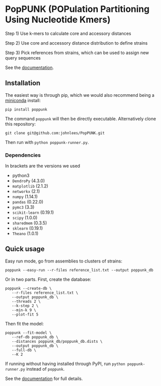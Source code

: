 # PopPUNK (POPulation Partitioning Using Nucleotide Kmers)

Step 1) Use k-mers to calculate core and accessory distances

Step 2) Use core and accessory distance distribution to define strains

Step 3) Pick references from strains, which can be used to assign new
query sequences

See the [documentation](http://poppunk.readthedocs.io/en/master/).

## Installation
The easiest way is through pip, which we would also recommend being
a [miniconda](https://conda.io/miniconda.html) install:
```
pip install poppunk
```

The command `poppunk` will then be directly executable. Alternatively
clone this repository:
```
git clone git@github.com:johnlees/PopPUNK.git
```
Then run with `python poppunk-runner.py`.

### Dependencies

In brackets are the versions we used

* python3
* `DendroPy` (4.3.0)
* `matplotlib` (2.1.2)
* `networkx` (2.1)
* `numpy` (1.14.1)
* `pandas` (0.22.0)
* `pymc3` (3.3)
* `scikit-learn` (0.19.1)
* `scipy` (1.0.0)
* `sharedmem` (0.3.5)
* `sklearn` (0.19.1)
* `Theano` (1.0.1)

## Quick usage
Easy run mode, go from assemblies to clusters of strains:
```
poppunk --easy-run --r-files reference_list.txt --output poppunk_db
```

Or in two parts. First, create the database:
```
poppunk --create-db \
   --r-files reference_list.txt \
   --output poppunk_db \
   --threads 2 \
   --k-step 2 \
   --min-k 9 \
   --plot-fit 5
```

Then fit the model:
```
poppunk --fit-model \
   --ref-db poppunk_db \
   --distances poppunk_db/poppunk_db.dists \
   --output poppunk_db \
   --full-db \
   --K 2
```

If running without having installed through PyPI, run `python poppunk-runner.py` instead of `poppunk`.

See the [documentation](http://poppunk.readthedocs.io/en/master/) for
full details.


